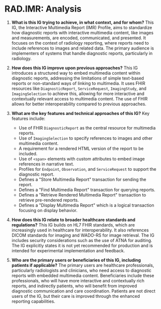 # RAD.IMR: Analysis

1.  **What is this IG trying to achieve, in what context, and for whom?** This IG, the Interactive Multimedia Report (IMR) Profile, aims to standardize how diagnostic reports with interactive multimedia content, like images and measurements, are encoded, communicated, and presented. It focuses on the context of radiology reporting, where reports need to include references to images and related data. The primary audience is implementers of systems that handle diagnostic reports, particularly in radiology.

2.  **How does this IG improve upon previous approaches?** This IG introduces a structured way to embed multimedia content within diagnostic reports, addressing the limitations of simple text-based reports or non-standard ways of linking to multimedia. It uses FHIR resources like `DiagnosticReport`, `ServiceRequest`, `ImagingStudy`, and `ImagingSelection` to achieve this, allowing for more interactive and contextually relevant access to multimedia content. The use of FHIR allows for better interoperability compared to previous approaches.

3.  **What are the key features and technical approaches of this IG?** Key features include:
    *   Use of FHIR `DiagnosticReport` as the central resource for multimedia reports.
    *   Use of `ImagingSelection` to specify references to images and other multimedia content.
    *   A requirement for a rendered HTML version of the report to be included.
    *   Use of `<span>` elements with custom attributes to embed image references in narrative text.
    *   Profiles for `Endpoint`, `Observation`, and `ServiceRequest` to support the diagnostic report.
    *   Defines a "Store Multimedia Report" transaction for sending the report.
    *   Defines a "Find Multimedia Report" transaction for querying reports.
    *   Defines a "Retrieve Rendered Multimedia Report" transaction to retrieve pre-rendered reports.
    *   Defines a "Display Multimedia Report" which is a logical transaction focusing on display behavior.

4.  **How does this IG relate to broader healthcare standards and regulations?** This IG builds on HL7 FHIR standards, which are increasingly used in healthcare for interoperability. It also references DICOM standards for imaging and WADO-RS for image retrieval. The IG includes security considerations such as the use of ATNA for auditing. The IG explicitly states it is not yet recommended for production and is intended for experimental implementation and feedback.

5.  **Who are the primary users or beneficiaries of this IG, including patients if applicable?** The primary users are healthcare professionals, particularly radiologists and clinicians, who need access to diagnostic reports with embedded multimedia content. Beneficiaries include these professionals, who will have more interactive and contextually rich reports, and indirectly patients, who will benefit from improved diagnostic communication and care coordination. Patients are not direct users of the IG, but their care is improved through the enhanced reporting capabilities.
